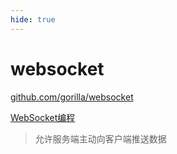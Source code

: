 ```yaml
---
hide: true
---
```

# websocket

[github.com/gorilla/websocket](github.com/gorilla/websocket)

[WebSocket编程](https://www.topgoer.com/%E7%BD%91%E7%BB%9C%E7%BC%96%E7%A8%8B/WebSocket%E7%BC%96%E7%A8%8B.html)

> 允许服务端主动向客户端推送数据